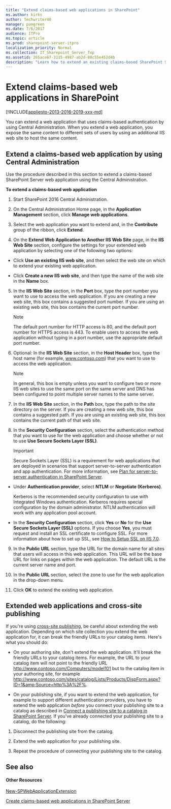 ```yaml
---
title: "Extend claims-based web applications in SharePoint"
ms.author: kirks
author: Techwriter40
manager: pamgreen
ms.date: 7/6/2017
audience: ITPro
ms.topic: article
ms.prod: sharepoint-server-itpro
localization_priority: Normal
ms.collection: IT_Sharepoint_Server_Top
ms.assetid: 265ace67-3115-4987-ab2d-80c55e452d4b
description: "Learn how to extend an existing claims-based SharePoint Server web application into a new zone to surface content to different types of users."
---
```


# Extend claims-based web applications in SharePoint

[!INCLUDE[appliesto-2013-2016-2019-xxx-md](../includes/appliesto-2013-2016-2019-xxx-md.md)] 
  
You can extend a web application that uses claims-based authentication by using Central Administration. When you extend a web application, you expose the same content to different sets of users by using an additional IIS web site to host the same content.
  
## Extend a claims-based web application by using Central Administration

Use the procedure described in this section to extend a claims-based SharePoint Server web application using the Central Administration.
  
 **To extend a claims-based web application**
  
1. Start SharePoint 2016 Central Administration.
    
2. On the Central Administration Home page, in the **Application Management** section, click **Manage web applications**.
    
3. Select the web application you want to extend and, in the **Contribute** group of the ribbon, click **Extend**.
    
4. On the **Extend Web Application to Another IIS Web Site** page, in the **IIS Web Site** section, configure the settings for your extended web application by selecting one of the following two options: 
    
  - Click **Use an existing IIS web site**, and then select the web site on which to extend your existing web application.
    
  - Click **Create a new IIS web site**, and then type the name of the web site in the **Name** box. 
    
5. In the **IIS Web Site** section, in the **Port** box, type the port number you want to use to access the web application. If you are creating a new web site, this box contains a suggested port number. If you are using an existing web site, this box contains the current port number. 
    
    > [!NOTE]
    > The default port number for HTTP access is 80, and the default port number for HTTPS access is 443. To enable users to access the web application without typing in a port number, use the appropriate default port number. 
  
6. Optional: In the **IIS Web Site** section, in the **Host Header** box, type the host name (for example, www.contoso.com) that you want to use to access the web application. 
    
    > [!NOTE]
    > In general, this box is empty unless you want to configure two or more IIS web sites to use the same port on the same server and DNS has been configured to point multiple server names to the same server. 
  
7. In the **IIS Web Site** section, in the **Path** box, type the path to the site directory on the server. If you are creating a new web site, this box contains a suggested path. If you are using an existing web site, this box contains the current path of that web site. 
    
8. In the **Security Configuration** section, select the authentication method that you want to use for the web application and choose whether or not to use **Use Secure Sockets Layer (SSL)**.
    
    > [!IMPORTANT]
    > Secure Sockets Layer (SSL) is a requirement for web applications that are deployed in scenarios that support server-to-server authentication and app authentication. For more information, see [Plan for server-to-server authentication in SharePoint Server](../security-for-sharepoint-server/plan-server-to-server-authentication.md). 
  
  - Under **Authentication provider**, select **NTLM** or **Negotiate (Kerberos)**.
    
    Kerberos is the recommended security configuration to use with Integrated Windows authentication. Kerberos requires special configuration by the domain administrator. NTLM authentication will work with any application pool account.
    
  - In the **Security Configuration** section, click **Yes** or **No** for the **Use Secure Sockets Layer (SSL)** options. If you choose **Yes**, you must request and install an SSL certificate to configure SSL. For more information about how to set up SSL, see [How to Setup SSL on IIS 7.0](https://go.microsoft.com/fwlink/p/?LinkId=187887).
    
9. In the **Public URL** section, type the URL for the domain name for all sites that users will access in this web application. This URL will be the base URL for links on pages within the web application. The default URL is the current server name and port. 
    
10. In the **Public URL** section, select the zone to use for the web application in the drop-down menu. 
    
11. Click **OK** to extend the existing web application. 
    
## Extended web applications and cross-site publishing

If you're using [cross-site publishing](overview-of-cross-site-publishing.md), be careful about extending the web application. Depending on which site collection you extend the web application for, it can break the friendly URLs to your catalog items. Here's what you should do:
  
- On your authoring site, don't extend the web application. It'll break the friendly URLs to your catalog items. For example, the URL to your catalog item will not point to the friendly URL http://www.contoso.com/Computers/model101 but to the catalog item in your authoring site, for example http://www.contoso.com/sites/catalog/Lists/Products/DispForm.aspx?ID=1&amp;Source=http%3A%2F%. 
    
- On your publishing site, if you want to extend the web application, for example to support different authentication providers, you have to extend the web application  *before*  you connect your publishing site to a catalog as described in [Connect a publishing site to a catalog in SharePoint Server](connect-a-publishing-site-to-a-catalog.md). If you've already connected your publishing site to a catalog, do the following:
    
1. Disconnect the publishing site from the catalog.
    
2. Extend the web application for your publishing site.
    
3. Repeat the procedure of connecting your publishing site to the catalog.
    
## See also

#### Other Resources

[New-SPWebApplicationExtension](/powershell/module/sharepoint-server/New-SPWebApplicationExtension?view=sharepoint-ps)
  
[Create claims-based web applications in SharePoint Server](/previous-versions/office/sharepoint-server-2010/ee806885(v=office.14))

